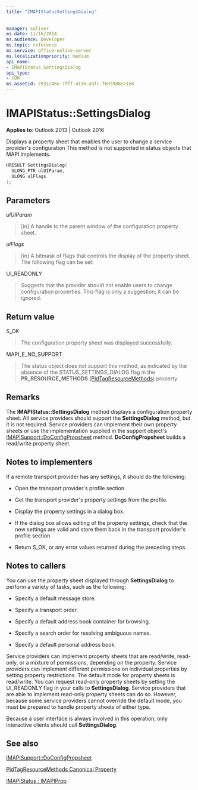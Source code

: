 ```yaml
---
title: "IMAPIStatusSettingsDialog"
 
 
manager: soliver
ms.date: 11/16/2014
ms.audience: Developer
ms.topic: reference
ms.service: office-online-server
ms.localizationpriority: medium
api_name:
- IMAPIStatus.SettingsDialog
api_type:
- COM
ms.assetid: e931246e-7fff-4116-a9fc-f685988e21e8
---
```


# IMAPIStatus::SettingsDialog

  
  
**Applies to**: Outlook 2013 | Outlook 2016 
  
Displays a property sheet that enables the user to change a service provider's configuration This method is not supported in status objects that MAPI implements.
  
```cpp
HRESULT SettingsDialog(
  ULONG_PTR ulUIParam,
  ULONG ulFlags
);
```

## Parameters

 _ulUIParam_
  
> [in] A handle to the parent window of the configuration property sheet.
    
 _ulFlags_
  
> [in] A bitmask of flags that controls the display of the property sheet. The following flag can be set:
    
UI_READONLY 
  
> Suggests that the provider should not enable users to change configuration properties. This flag is only a suggestion; it can be ignored.
    
## Return value

S_OK 
  
> The configuration property sheet was displayed successfully.
    
MAPI_E_NO_SUPPORT 
  
> The status object does not support this method, as indicated by the absence of the STATUS_SETTINGS_DIALOG flag in the **PR_RESOURCE_METHODS** ([PidTagResourceMethods](pidtagresourcemethods-canonical-property.md)) property.
    
## Remarks

The **IMAPIStatus::SettingsDialog** method displays a configuration property sheet. All service providers should support the **SettingsDialog** method, but it is not required. Service providers can implement their own property sheets or use the implementation supplied in the support object's [IMAPISupport::DoConfigPropsheet](imapisupport-doconfigpropsheet.md) method. **DoConfigPropsheet** builds a read/write property sheet. 
  
## Notes to implementers

If a remote transport provider has any settings, it should do the following:
  
- Open the transport provider's profile section.
    
- Get the transport provider's property settings from the profile.
    
- Display the property settings in a dialog box.
    
- If the dialog box allows editing of the property settings, check that the new settings are valid and store them back in the transport provider's profile section.
    
- Return S_OK, or any error values returned during the preceding steps.
    
## Notes to callers

You can use the property sheet displayed through **SettingsDialog** to perform a variety of tasks, such as the following: 
  
- Specify a default message store.
    
- Specify a transport order.
    
- Specify a default address book container for browsing.
    
- Specify a search order for resolving ambiguous names.
    
- Specify a default personal address book.
    
Service providers can implement property sheets that are read/write, read-only, or a mixture of permissions, depending on the property. Service providers can implement different permissions on individual properties by setting property restrictions. The default mode for property sheets is read/write. You can request read-only property sheets by setting the UI_READONLY flag in your calls to **SettingsDialog**. Service providers that are able to implement read-only property sheets can do so. However, because some service providers cannot override the default mode, you must be prepared to handle property sheets of either type. 
  
Because a user interface is always involved in this operation, only interactive clients should call **SettingsDialog**.
  
## See also



[IMAPISupport::DoConfigPropsheet](imapisupport-doconfigpropsheet.md)
  
[PidTagResourceMethods Canonical Property](pidtagresourcemethods-canonical-property.md)
  
[IMAPIStatus : IMAPIProp](imapistatusimapiprop.md)

